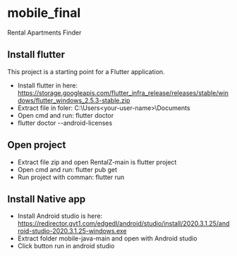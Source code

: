 # mobile_final

Rental Apartments Finder

## Install flutter

This project is a starting point for a Flutter application.
- Install flutter in here: https://storage.googleapis.com/flutter_infra_release/releases/stable/windows/flutter_windows_2.5.3-stable.zip
- Extract file in foler: C:\Users\<your-user-name>\Documents
- Open cmd and run: flutter doctor
- flutter doctor --android-licenses
## Open project
- Extract file zip and open RentalZ-main is flutter project
- Open cmd and run: flutter pub get
- Run project with comman: flutter run

## Install Native app
- Install Android studio is here: https://redirector.gvt1.com/edgedl/android/studio/install/2020.3.1.25/android-studio-2020.3.1.25-windows.exe
- Extract folder mobile-java-main and open with Android studio
- Click button run in android studio
